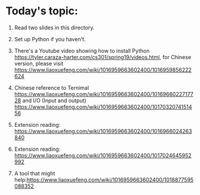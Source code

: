 # Today's topic:

1. Read two slides in this directory.
2. Set up Python if you haven't.
3. There's a Youtube video showing how to install Python https://tyler.caraza-harter.com/cs301/spring19/videos.html, for Chinese version, please visit https://www.liaoxuefeng.com/wiki/1016959663602400/1016959856222624

4. Chinese reference to Ternimal https://www.liaoxuefeng.com/wiki/1016959663602400/1016966022717728 and I/O (Input and output) https://www.liaoxuefeng.com/wiki/1016959663602400/1017032074151456
5. Extension reading: https://www.liaoxuefeng.com/wiki/1016959663602400/1016966024263840
6. Extension reading: https://www.liaoxuefeng.com/wiki/1016959663602400/1017024645952992
7. A tool that might help:https://www.liaoxuefeng.com/wiki/1016959663602400/1018877595088352
